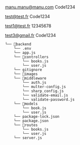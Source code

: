 manu.manu@manu.com
Code1234

test@test.fr
Code1234

test1@test.fr
12345678

test3@gmail.fr
Code1234


```
└── 📁backend
    └── .env
    └── app.js
    └── 📁controllers
        └── books.js
        └── user.js
    └── gitignore
    └── 📁images        
    └── 📁middleware
        └── auth.js        
        └── multer-config.js
        └── sharp_config.js
        └── validate-email.js
        └── validate-password.js
    └── 📁models
        └── book.js
        └── user.js
    └── package-lock.json
    └── package.json
    └── 📁routes
        └── books.js
        └── user.js
    └── server.js
```